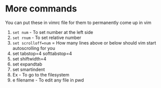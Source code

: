# More commands
You can put these in vimrc file for them to permanently come up in vim
1. `set num` - To set number at the left side 
2. `set rnum` - To set relative number
3. `set scrolloff=num` = How many lines above or below should vim start autoscrolling for you
4. set tabstop=4 softtabstop=4
5. set shiftwidth=4
6. set expandtab
7. set smartindent
8. Ex - To go to the filesystem
9. e filename - To edit any file in pwd                          